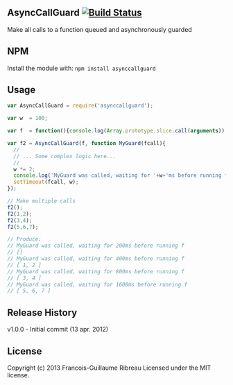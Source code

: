 AsyncCallGuard [![Build Status](https://drone.io/github.com/FGRibreau/node-asynccallguard/status.png)](https://drone.io/github.com/FGRibreau/node-asynccallguard/latest)
--------------

Make all calls to a function queued and asynchronously guarded

## NPM
Install the module with: `npm install asynccallguard`

## Usage

```javascript
var AsyncCallGuard = require('asynccallguard');

var w  = 100;

var f  = function(){console.log(Array.prototype.slice.call(arguments));};

var f2 = AsyncCallGuard(f, function MyGuard(fcall){
  //
  // ... Some complex logic here...
  //
  w *= 2;
  console.log('MyGuard was called, waiting for '+w+'ms before running f');
  setTimeout(fcall, w);
});

// Make multiple calls
f2();
f2(1,2);
f2(3,4);
f2(5,6,7);

// Produce:
// MyGuard was called, waiting for 200ms before running f
// []
// MyGuard was called, waiting for 400ms before running f
// [ 1, 2 ]
// MyGuard was called, waiting for 800ms before running f
// [ 3, 4 ]
// MyGuard was called, waiting for 1600ms before running f
// [ 5, 6, 7 ]

```


## Release History
v1.0.0 - Initial commit (13 apr. 2012)

## License
Copyright (c) 2013 Francois-Guillaume Ribreau
Licensed under the MIT license.
